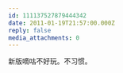 ```yaml
---
id: 111137527879444342
date: 2011-01-19T21:57:00.000Z
reply: false
media_attachments: 0
---
```


新版嘀咕不好玩。不习惯。 ​​​​

